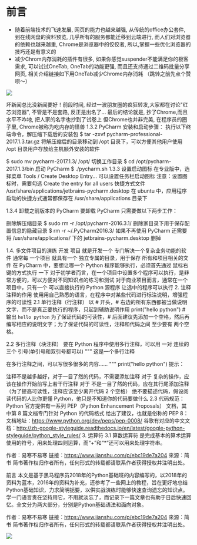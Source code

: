 # 前言


- 随着前端技术的飞速发展, 网页的能力也越来越强, 从传统的office办公套件, 到在线网盘的资料预览, 几乎所有的服务都能迁移到云端进行, 而人们对浏览器的依赖也越来越重, Chrome是浏览器中的佼佼者, 所以,掌握一些优化浏览器的技巧还是有意义的
- 减少Chrom内存消耗的插件有很多, 如果你感觉suspender不能满足你的极客需求, 可以试试OneTab, OneTab的功能更强, 而且还支持通过二维码批量分享网页, 相关介绍链接如下用OneTab减少Chrome内存消耗 （跳转之前先点个赞呗～）

![](//upload-images.jianshu.io/upload_images/7245131-e802683b0bfb1fd5.jpg?imageMogr2/auto-orient/strip%7CimageView2/2/w/550/format/webp)

坏新闻总比没新闻要好！前段时间, 经过一波朋友圈的疯狂转发,大家都在讨论"红芯浏览器", 不管是不是套路, 反正是出名了...
最后的结论就是, 抄了Chrome,而且水平不咋地, 把人家的名字也抄到了试卷上
但Chrome也并非完美, 在程序员的圈子里, Chrome被称为吃内存的怪兽
1.3.2 PyCharm 安装和启动步骤：
执行以下终端命令，解压缩下载后的安装包
$ tar -zxvf pycharm-professional-2017.1.3.tar.gz
将解压缩后的目录移动到 /opt 目录下，可以方便其他用户使用
/opt 目录用户存放给主机额外安装的软件

$ sudo mv pycharm-2017.1.3/ /opt/
切换工作目录
$ cd /opt/pycharm-2017.1.3/bin
启动 PyCharm
$ ./pycharm.sh
1.3.3 设置启动图标
在专业版中，选择菜单 Tools / Create Desktop Entry... 可以设置任务栏启动图标
注意：设置图标时，需要勾选 Create the entry for all users
快捷方式文件
/usr/share/applications/jetbrains-pycharm.desktop
在 ubuntu 中，应用程序启动的快捷方式通常都保存在 /usr/share/applications 目录下

1.3.4 卸载之前版本的 PyCharm
要卸载 PyCharm 只需要做以下两步工作：

删除解压缩目录
$ sudo rm -r /opt/pycharm-2016.3.1/
删除家目录下用于保存配置信息的隐藏目录
$ rm -r ~/.PyCharm2016.3/
如果不再使用 PyCharm 还需要将 /usr/share/applications/ 下的 jetbrains-pycharm.desktop 删掉

1.4. 多文件项目的演练
开发 项目 就是开发一个 专门解决一个复杂业务功能的软件
通常每 一个项目 就具有一个 独立专属的目录，用于保存 所有和项目相关的文件
在 PyCharm 中，要想让哪一个 Python 程序能够执行，必须首先通过 鼠标右键的方式执行 一下
对于初学者而言，在一个项目中设置多个程序可以执行，是非常方便的，可以方便对不同知识点的练习和测试
对于商业项目而言，通常在一个项目中，只有一个 可以直接执行的 Python 源程序
让选中的程序可以执行
2. 注释
注释的作用
使用用自己熟悉的语言，在程序中对某些代码进行标注说明，增强程序的可读性
2.1 单行注释（行注释）
以 # 开头，# 右边的所有东西都被当做说明文字，而不是真正要执行的程序，只起到辅助说明作用
print("hello python")  # 输出 `hello python`
为了保证代码的可读性，# 后面建议先添加一个空格，然后再编写相应的说明文字；为了保证代码的可读性，注释和代码之间 至少要有 两个空格。

2.2 多行注释（块注释）
要在 Python 程序中使用多行注释，可以用 一对 连续的 三个 引号(单引号和双引号都可以)
"""
这是一个多行注释

在多行注释之间，可以写很多很多的内容……
""" 
print("hello python")
提示：

注释不是越多越好，对于一目了然的代码，不需要添加注释
对于 复杂的操作，应该在操作开始前写上若干行注释
对于 不是一目了然的代码，应在其行尾添加注释（为了提高可读性，注释应该至少离开代码 2 个空格）
绝不要描述代码，假设阅读代码的人比你更懂 Python，他只是不知道你的代码要做什么
2.3 代码规范：
Python 官方提供有一系列 PEP（Python Enhancement Proposals） 文档，其中第 8 篇文档专门针对 Python 的代码格式 给出了建议，也就是俗称的 PEP 8：
文档地址：https://www.python.org/dev/peps/pep-0008/
谷歌有对应的中文文档：http://zh-google-styleguide.readthedocs.io/en/latest/google-python-styleguide/python_style_rules/
3. 运算符
3.1 算数运算符
是完成基本的算术运算使用的符号，用来处理四则运算，而“+”和“*”还可以用来处理字符串。

作者：易寒不易寒
链接：https://www.jianshu.com/p/ebc19de7a204
來源：简书
简书著作权归作者所有，任何形式的转载都请联系作者获得授权并注明出处。

前言
本文是基于黑马程序员2018年的Python基础班的内容编写的，以2018年的资料为蓝本，2016年的资料为补充，还参考了一些网上的教程，旨在更好地总结Python基础知识，力求简明扼要，以供实战演练时能够快速查询遗忘的知识点。学一门语言贵在坚持用它，不用就淡忘了，而记录下一篇文章也有助于日后快速回忆。全文分为两大部分，分别是Python基础语法和面向对象。

作者：易寒不易寒
链接：https://www.jianshu.com/p/ebc19de7a204
來源：简书
简书著作权归作者所有，任何形式的转载都请联系作者获得授权并注明出处。



![](//upload-images.jianshu.io/upload_images/3203841-e681a20e0cc01e76.gif?imageMogr2/auto-orient/strip%7CimageView2/2/w/1000/format/webp)